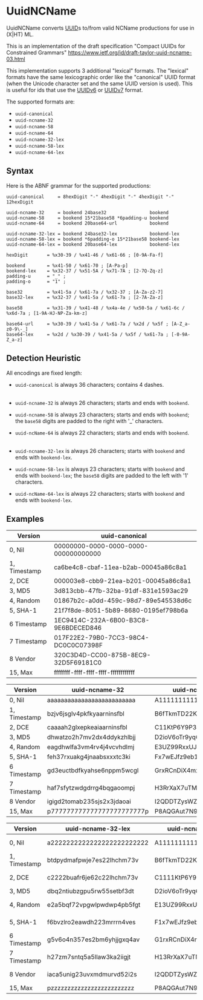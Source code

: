 # UuidNCName

UuidNCName converts [UUID](https://www.rfc-editor.org/rfc/rfc4122)s to/from valid NCName productions for use in (X|HT)
ML.

This is an implementation of the draft specification "Compact UUIDs for Constrained Grammars"
https://www.ietf.org/id/draft-taylor-uuid-ncname-03.html

This implementation supports 3 additional "lexical" formats.
The "lexical" formats have the same lexicographic order like the "canonical" UUID format
(when the Unicode character set and the same UUID version is used). This is useful for ids
that use
the [UUIDv6](https://www.ietf.org/archive/id/draft-peabody-dispatch-new-uuid-format-04.html#name-uuid-version-6)
or [UUIDv7](https://www.ietf.org/archive/id/draft-peabody-dispatch-new-uuid-format-04.html#name-uuid-version-6) format.

The supported formats are:

* `uuid-canonical`
* `uuid-ncname-32`
* `uuid-ncname-58`
* `uuid-ncname-64`
* `uuid-ncname-32-lex`
* `uuid-ncname-58-lex`
* `uuid-ncname-64-lex`

## Syntax

Here is the ABNF grammar for the supported productions:

    uuid-canonical     = 8hexDigit "-" 4hexDigit "-" 4hexDigit "-" 12hexDigit
    
    uuid-ncname-32     = bookend 24base32                bookend
    uuid-ncname-58     = bookend 15*21base58 *6padding-u bookend
    uuid-ncname-64     = bookend 20base64-url            bookend

    uuid-ncname-32-lex = bookend 24base32-lex            bookend-lex
    uuid-ncname-58-lex = bookend *6padding-o 15*21base58 bookend-lex
    uuid-ncname-64-lex = bookend 20base64-lex            bookend-lex

    hexDigit       = %x30-39 / %x41-46 / %x61-66 ; [0-9A-Fa-f]

    bookend        = %x41-50 / %x61-70 ; [A-Pa-p]
    bookend-lex    = %x32-37 / %x51-5A / %x71-7A ; [2-7Q-Zq-z]
    padding-u      = "_" ;
    padding-o      = "1" ;
    
    base32         = %x41-5a / %x61-7a / %x32-37 ; [A-Za-z2-7]
    base32-lex     = %x32-37 / %x41-5a / %x61-7a ; [2-7A-Za-z]

    base58         = %x31-39 / %x41-48 / %x4a-4e / %x50-5a / %x61-6c / %x6d-7a ; [1-9A-HJ-NP-Za-km-z]

    base64-url     = %x30-39 / %x41-5a / %x61-7a / %x2d / %x5f ; [A-Z_a-z0-9\-_]
    base64-lex     = %x2d / %x30-39 / %x41-5a / %x5f / %x61-7a ; [-0-9A-Z_a-z]

## Detection Heuristic

All encodings are fixed length:

* `uuid-canonical` is always 36 characters; contains 4 dashes.<br><br>

* `uuid-ncname-32` is always 26 characters; starts and ends with `bookend`.
* `uuid-ncname-58` is always 23 characters; starts and ends with `bookend`;
  the `base58` digits are padded to the right with '_' characters.
* `uuid-ncName-64` is always 22 characters; starts and ends with `bookend`.<br><br>

* `uuid-ncname-32-lex` is always 26 characters; starts with `bookend` and ends with `bookend-lex`.
* `uuid-ncname-58-lex` is always 23 characters; starts with `bookend` and ends with `bookend-lex`;
  the `base58` digits are padded to the left with '1' characters.
* `uuid-ncName-64-lex` is always 22 characters; starts with `bookend` and ends with `bookend-lex`.

## Examples

| Version      | uuid-canonical                       |
|--------------|--------------------------------------|
| 0, Nil       | 00000000-0000-0000-0000-000000000000 |
| 1, Timestamp | ca6be4c8-cbaf-11ea-b2ab-00045a86c8a1 |
| 2, DCE       | 000003e8-cbb9-21ea-b201-00045a86c8a1 |
| 3, MD5       | 3d813cbb-47fb-32ba-91df-831e1593ac29 |
| 4, Random    | 01867b2c-a0dd-459c-98d7-89e545538d6c |
| 5, SHA-1     | 21f7f8de-8051-5b89-8680-0195ef798b6a |
| 6 Timestamp  | 1EC9414C-232A-6B00-B3C8-9E6BDECED846 |
| 7 Timestamp  | 017F22E2-79B0-7CC3-98C4-DC0C0C07398F |
| 8 Vendor     | 320C3D4D-CC00-875B-8EC9-32D5F69181C0 |
| 15, Max      | ffffffff-ffff-ffff-ffff-ffffffffffff |

| Version      | uuid-ncname-32             | uuid-ncname-58          | uuid-ncname-64         |
|--------------|----------------------------|-------------------------|------------------------|
| 0, Nil       | aaaaaaaaaaaaaaaaaaaaaaaaaa | A111111111111111______A | AAAAAAAAAAAAAAAAAAAAAA |
| 1, Timestamp | bzjv6jsglv4pkfkyaarninsfbl | B6fTkmTD22KpWbDq1LuiszL | BymvkyMuvHqKrAARahsihL |
| 2, DCE       | caaaah2glxepkeaiaarninsfbl | C11KtP6Y9P3rRkvh2N1e__L | CAAAD6Mu5HqIBAARahsihL |
| 3, MD5       | dhwatzo2h7mv2dx4ddykzhlbjj | D2ioV6oTr9yq6dMojd469nJ | DPYE8u0f7K6Hfgx4Vk6wpJ |
| 4, Random    | eagdhwlfa3vm4rv4j4vcvhdlmj | E3UZ99RxxUJC1v4dWsYtb_J | EAYZ7LKDdWcjXieVFU41sJ |
| 5, SHA-1     | feh37rxuakg4jnaabsxxxtc3ki | Fx7wEJfz9eb1TYzsrT7Zs_I | FIff43oBRuJaAAZXveYtqI |
| 6 Timestamp  | gd3euctbdfkyahse6nppm5wcgl | GrxRCnDiX4mxSpdi5LEvR_L | GHslBTCMqsAPInmvezthGL |
| 7 Timestamp  | haf7sfytzwdgdrrg4bqgaoompj | H3RrXaX7uTM6qdwrXwpC6_J | HAX8i4nmwzDjE3AwMBzmPJ |
| 8 Vendor     | igigd2tomab235sjs2x3jdaoai | I2QDDTZysWZ5jcKS6HJDmHI | IMgw9TcwAdb7JMtX2kYHAI |
| 15, Max      | p777777777777777777777777p | P8AQGAut7N92awznwCnjuQP | P____________________P |

| Version      | uuid-ncname-32-lex         | uuid-ncname-58-lex      | uuid-ncname-64-lex     |
|--------------|----------------------------|-------------------------|------------------------|
| 0, Nil       | a2222222222222222222222222 | A1111111111111111111112 | A--------------------2 |
| 1, Timestamp | btdpydmafpwje7es22lhchm73v | B6fTkmTD22KpWbDq1LuiszV | BmajZmBij6e9f--GPWgXWV |
| 2, DCE       | c2222buafr6je62c22lhchm73v | C1111KtP6Y9P3rRkvh2N1eV | C---2uBit6e70--GPWgXWV |
| 3, MD5       | dbq2ntiubzgpu5rw55setbf3dt | D2ioV6oTr9yq6dMojd469nT | DEN3wioUv9u6UVlsKZukdT |
| 4, Random    | e2a5bqf72vpgwlpwdwp4pb5fgt | E13UZ99RxxUJC1v4dWsYtbT | E-NOvA92SLRYMXTK4JspgT |
| 5, SHA-1     | f6bvzlro2eawdh223mrrrn4ves | F1x7wEJfz9eb1TYzsrT7ZsS | F7UUsrc0Gi8P--OMjTNheS |
| 6 Timestamp  | g5v6o4n357es2bm6yhjjgxq4av | G1rxRCnDiX4mxSpdi5LEvRV | G6g_0I1Beg-E7bajTnhW5V |
| 7 Timestamp  | h27zm7sntq5a5llaw3ka2iigjt | H13RrXaX7uTM6qdwrXwpC6T | H-MwXsbakn2Y3r-kB0naET |
| 8 Vendor     | iaca5unig23uvxmdmurvd52i2s | I2QDDTZysWZ5jcKS6HJDmHS | IBVkxIRk-SQv8BhMqZN6-S |
| 15, Max      | pzzzzzzzzzzzzzzzzzzzzzzzzz | P8AQGAut7N92awznwCnjuQZ | PzzzzzzzzzzzzzzzzzzzzZ |
